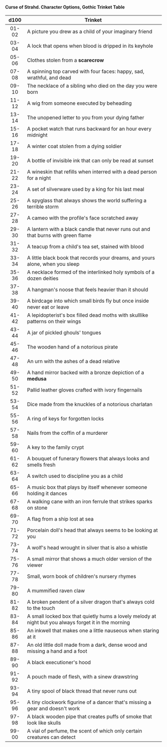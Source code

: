 #### Curse of Strahd. Character Options, Gothic Trinket Table
|  d100 | Trinket                                                                                               |
|:-----:|-------------------------------------------------------------------------------------------------------|
| 01-02 | A picture you drew as a child of your imaginary friend                                                |
| 03-04 | A lock that opens when blood is dripped in its keyhole                                                |
| 05-06 | Clothes stolen from a **scarecrow**                                                                   |
| 07-08 | A spinning top carved with four faces: happy, sad, wrathful, and dead                                 |
| 09-10 | The necklace of a sibling who died on the day you were born                                           |
| 11-12 | A wig from someone executed by beheading                                                              |
| 13-14 | The unopened letter to you from your dying father                                                     |
| 15-16 | A pocket watch that runs backward for an hour every midnight                                          |
| 17-18 | A winter coat stolen from a dying soldier                                                             |
| 19-20 | A bottle of invisible ink that can only be read at sunset                                             |
| 21-22 | A wineskin that refills when interred with a dead person for a night                                  |
| 23-24 | A set of silverware used by a king for his last meal                                                  |
| 25-26 | A spyglass that always shows the world suffering a terrible storm                                     |
| 27-28 | A cameo with the profile's face scratched away                                                        |
| 29-30 | A lantern with a black candle that never runs out and that burns with green flame                     |
| 31-32 | A teacup from a child's tea set, stained with blood                                                   |
| 33-34 | A little black book that records your dreams, and yours alone, when you sleep                         |
| 35-36 | A necklace formed of the interlinked holy symbols of a dozen deities                                  |
| 37-38 | A hangman's noose that feels heavier than it should                                                   |
| 39-40 | A birdcage into which small birds fly but once inside never eat or leave                              |
| 41-42 | A lepidopterist's box filled dead moths with skulllike patterns on their wings                        |
| 43-44 | A jar of pickled ghouls' tongues                                                                      |
| 45-46 | The wooden hand of a notorious pirate                                                                 |
| 47-48 | An urn with the ashes of a dead relative                                                              |
| 49-50 | A hand mirror backed with a bronze depiction of a **medusa**                                          |
| 51-52 | Pallid leather gloves crafted with ivory fingernails                                                  |
| 53-54 | Dice made from the knuckles of a notorious charlatan                                                  |
| 55-56 | A ring of keys for forgotten locks                                                                    |
| 57-58 | Nails from the coffin of a murderer                                                                   |
| 59-60 | A key to the family crypt                                                                             |
| 61-62 | A bouquet of funerary flowers that always looks and smells fresh                                      |
| 63-64 | A switch used to discipline you as a child                                                            |
| 65-66 | A music box that plays by itself whenever someone holding it dances                                   |
| 67-68 | A walking cane with an iron ferrule that strikes sparks on stone                                      |
| 69-70 | A flag from a ship lost at sea                                                                        |
| 71-72 | Porcelain doll's head that always seems to be looking at you                                          |
| 73-74 | A wolf's head wrought in silver that is also a whistle                                                |
| 75-76 | A small mirror that shows a much older version of the viewer                                          |
| 77-78 | Small, worn book of children's nursery rhymes                                                         |
| 79-80 | A mummified raven claw                                                                                |
| 81-82 | A broken pendent of a silver dragon that's always cold to the touch                                   |
| 83-84 | A small locked box that quietly hums a lovely melody at night but you always forget it in the morning |
| 85-86 | An inkwell that makes one a little nauseous when staring at it                                        |
| 87-88 | An old little doll made from a dark, dense wood and missing a hand and a foot                         |
| 89-90 | A black executioner's hood                                                                            |
| 91-92 | A pouch made of flesh, with a sinew drawstring                                                        |
| 93-94 | A tiny spool of black thread that never runs out                                                      |
| 95-96 | A tiny clockwork figurine of a dancer that's missing a gear and doesn't work                          |
| 97-98 | A black wooden pipe that creates puffs of smoke that look like skulls                                 |
| 99-00 | A vial of perfume, the scent of which only certain creatures can detect                               |